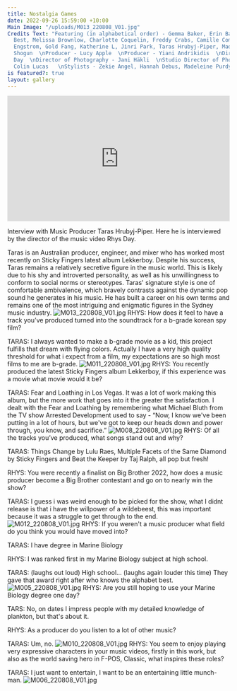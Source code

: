 ```yaml
---
title: Nostalgia Games
date: 2022-09-26 15:59:00 +10:00
Main Image: "/uploads/M013_220808_V01.jpg"
Credits Text: "Featuring (in alphabetical order) - Gemma Baker, Erin Bate, Beaker
  Best, Melissa Brownlow, Charlotte Coquelin, Freddy Crabs, Camille Comtat, Stephen
  Engstrom, Gold Fang, Katherine L, Jinri Park, Taras Hrubyj-Piper, Madeleine Purdy,
  Shogun  \nProducer - Lucy Apple  \nProducer - Yiani Andrikidis  \nDirector - Rhys
  Day  \nDirector of Photography - Jani Häkli  \nStudio Director of Photography -
  Colin Lucas   \nStylists - Zekie Angel, Hannah Debus, Madeleine Purdy  \nHMU - Mindwell\n"
is featured?: true
layout: gallery
---
```


<div style="padding:56.25% 0 0 0;position:relative;"><iframe src="https://player.vimeo.com/video/753724560?h=1c3d95e15e&amp;badge=0&amp;autopause=0&amp;player_id=0&amp;app_id=58479" frameborder="0" allow="autoplay; fullscreen; picture-in-picture" allowfullscreen style="position:absolute;top:0;left:0;width:100%;height:100%;" title="lulu_raes,_mastermind (720p)"></iframe></div><script src="https://player.vimeo.com/api/player.js"></script>

Interview with Music Producer Taras Hrubyj-Piper. Here he is interviewed by the director of the music video Rhys Day.

Taras is an Australian producer, engineer, and mixer who has worked most recently on Sticky Fingers latest album Lekkerboy. Despite his success, Taras remains a relatively secretive figure in the music world. This is likely due to his shy and introverted personality, as well as his unwillingness to conform to social norms or stereotypes. Taras' signature style is one of comfortable ambivalence, which bravely contrasts against the dynamic pop sound he generates in his music. He has built a career on his own terms and remains one of the most intriguing and enigmatic figures in the Sydney music industry.
![M013_220808_V01.jpg](/uploads/M013_220808_V01.jpg)
RHYS: How does it feel to have a track you’ve produced turned into the soundtrack for a b-grade korean spy film?

TARAS: I always wanted to make a b-grade movie as a kid, this project fulfills that dream with flying colors. Actually I have a very high quality threshold for what i expect from a film, my expectations are so high most films to me are b-grade.
![M011_220808_V01.jpg](/uploads/M011_220808_V01.jpg)
RHYS: You recently produced the latest Sticky Fingers album Lekkerboy, if this experience was a movie what movie would it be?

TARAS: Fear and Loathing in Los Vegas. It was a lot of work making this album, but the more work that goes into it the greater the satisfaction. I dealt with the Fear and Loathing by remembering what Michael Bluth from the TV show Arrested Development used to say - “Now, I know we've been putting in a lot of hours, but we've got to keep our heads down and power through, you know, and sacrifice.”
![M008_220808_V01.jpg](/uploads/M008_220808_V01.jpg)
RHYS: Of all the tracks you’ve produced, what songs stand out and why?

TARAS: Things Change by Lulu Raes, Multiple Facets of the Same Diamond by Sticky Fingers
 and Beat the Keeper by Taj Ralph, all pop but fresh!

RHYS: You were recently a finalist on Big Brother 2022, how does a music producer become a Big Brother contestant and go on to nearly win the show?

TARAS: I guess i was weird enough to be picked for the show, what I didnt release is that i have the willpower of a wildebeest, this was important because it was a struggle to get through to the end.
![M012_220808_V01.jpg](/uploads/M012_220808_V01.jpg)
RHYS: If you weren't a music producer what field do you think you would have moved into?

TARAS: I have degree in Marine Biology 

RHYS: I was ranked first in my Marine Biology subject at high school.

TARAS: (laughs out loud) High school… (laughs again louder this time) They gave that award right after who knows the alphabet best.
![M005_220808_V01.jpg](/uploads/M005_220808_V01.jpg)
RHYS: Are you still hoping to use your Marine Biology degree one day?

TARS: No, on dates I impress people with my detailed knowledge of plankton, but that's about it.

RHYS: As a producer do you listen to a lot of other music?

TARAS: Um, no.
![M010_220808_V01.jpg](/uploads/M010_220808_V01.jpg)
RHYS: You seem to enjoy playing very expressive characters in your music videos, firstly in this work, but also as the world saving hero in F-POS, Classic, what inspires these roles?

TARAS: I just want to entertain, I want to be an entertaining little munch-man.
![M006_220808_V01.jpg](/uploads/M006_220808_V01.jpg)